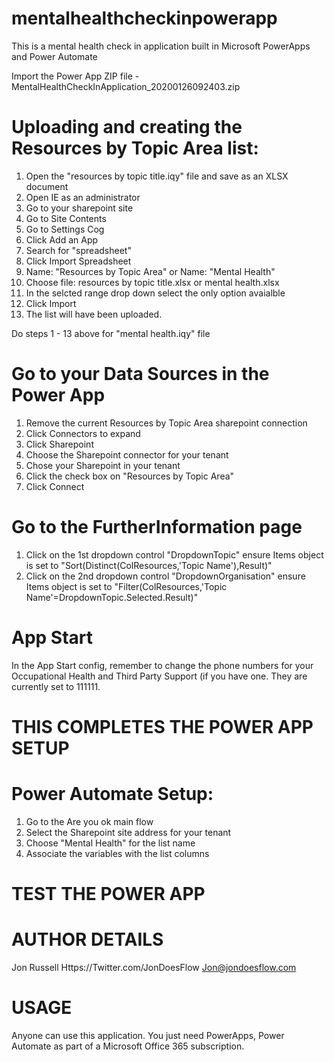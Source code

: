 # mentalhealthcheckinpowerapp
This is a mental health check in application built in Microsoft PowerApps and Power Automate

Import the Power App ZIP file - MentalHealthCheckInApplication_20200126092403.zip

# Uploading and creating the Resources by Topic Area list:

1. Open the "resources by topic title.iqy" file and save as an XLSX document
2. Open IE as an administrator
3. Go to your sharepoint site
4. Go to Site Contents
5. Go to Settings Cog
6. Click Add an App
7. Search for "spreadsheet"
8. Click Import Spreadsheet
9. Name: "Resources by Topic Area" or Name: "Mental Health"
10. Choose file: resources by topic title.xlsx or mental health.xlsx
11. In the selcted range drop down select the only option avaialble
12. Click Import
13. The list will have been uploaded.

Do steps 1 - 13 above for "mental health.iqy" file

# Go to your Data Sources in the Power App

1. Remove the current Resources by Topic Area sharepoint connection
2. Click Connectors to expand
3. Click Sharepoint
4. Choose the Sharepoint connector for your tenant
5. Chose your Sharepoint in your tenant
6. Click the check box on "Resources by Topic Area"
7. Click Connect

# Go to the FurtherInformation page

1. Click on the 1st dropdown control "DropdownTopic" ensure Items object is set to "Sort(Distinct(ColResources,'Topic Name'),Result)"
2. Click on the 2nd dropdown control "DropdownOrganisation" ensure Items object is set to "Filter(ColResources,'Topic Name'=DropdownTopic.Selected.Result)"

# App Start

In the App Start config, remember to change the phone numbers for your Occupational Health and Third Party Support (if you have one.  They are currently set to 111111.

# THIS COMPLETES THE POWER APP SETUP


# Power Automate Setup:

1. Go to the Are you ok main flow
2. Select the Sharepoint site address for your tenant
3. Choose "Mental Health" for the list name
4. Associate the variables with the list columns




# TEST THE POWER APP

# AUTHOR DETAILS

Jon Russell
Https://Twitter.com/JonDoesFlow
Jon@jondoesflow.com

# USAGE

Anyone can use this application. You just need PowerApps, Power Automate as part of a Microsoft Office 365 subscription. 
